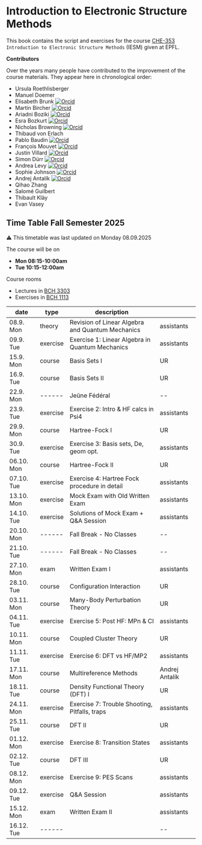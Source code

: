 Introduction to Electronic Structure Methods
==============================================

This book contains the script and exercises for the course [CHE-353](https://edu.epfl.ch/coursebook/en/introduction-to-electronic-structure-methods-CH-353)  `Introduction to Electronic Structure Methods` (IESM) given at EPFL. 

**Contributors**

Over the years many people have contributed to the improvement of the course materials. They appear here in chronological order:

* Ursula Roethlisberger
* Manuel Doemer 
* Elisabeth Brunk [![Orcid](./images/orcid.png)]( https://orcid.org/0000-0001-8578-8658) 
* Martin Bircher [![Orcid](./images/orcid.png)]( https://orcid.org/0000-0002-6905-3130)
* Ariadni Boziki [![Orcid](./images/orcid.png)]( https://orcid.org/0000-0002-2347-8993)
* Esra Bozkurt [![Orcid](./images/orcid.png)]( https://orcid.org/0000-0001-8492-1162)
* Nicholas Browning  [![Orcid](./images/orcid.png)]( https://orcid.org/0000-0002-7859-6495)
* Thibaud von Erlach 
* Pablo Baudin [![Orcid](./images/orcid.png)]( https://orcid.org/0000-0001-7233-645X)
* François Mouvet [![Orcid](./images/orcid.png)](https://orcid.org/0000-0002-0416-2598)
* Justin Villard [![Orcid](./images/orcid.png)]( https://orcid.org/0000-0003-4606-319X)
* Simon Dürr  [![Orcid](./images/orcid.png)]( https://orcid.org/0000-0002-4304-8106)
* Andrea Levy [![Orcid](./images/orcid.png)]( https://orcid.org/0000-0003-1255-859X)
* Sophie Johnson [![Orcid](./images/orcid.png)]( https://orcid.org/0000-0003-4207-4350)
* Andrej Antalík [![Orcid](./images/orcid.png)]( https://orcid.org/0000-0002-8422-8410)
* Qihao Zhang
* Salomé Guilbert
* Thibault Kläy
* Evan Vasey

## Time Table Fall Semester 2025
⚠️ This timetable was last updated on Monday 08.09.2025

The course will be on
* **Mon 08:15-10:00am**
* **Tue 10:15-12:00am**

Course rooms
* Lectures in [BCH 3303](https://plan.epfl.ch/?room==BCH%203303)
* Exercises in [BCH 1113](https://plan.epfl.ch/?room==BCH%201113)
  
| date            | type     | description                                               |               |
|-----------------|----------|-----------------------------------------------------------|---------------|
| 08.9. Mon       |  theory  | Revision of Linear Algebra and Quantum Mechanics          |   assistants  |
| 09.9. Tue       | exercise | Exercise 1: Linear Algebra in Quantum Mechanics           |   assistants  |
| 15.9. Mon       |  course  | Basis Sets I                                              |       UR      |
| 16.9. Tue       |  course  | Basis Sets II                                             |       UR      |
| 22.9. Mon       |  ------  | Jeûne Fédéral                                             |       --      |
| 23.9. Tue       | exercise | Exercise 2: Intro & HF calcs in Psi4                      |   assistants  |
| 29.9. Mon       |  course  | Hartree-Fock I                                            |       UR      |
| 30.9. Tue       | exercise | Exercise 3:  Basis sets, De, geom opt.                    |   assistants  |
| 06.10. Mon      |  course  | Hartree-Fock II                                           |       UR      |
| 07.10. Tue      | exercise | Exercise 4: Hartree Fock procedure in detail              |   assistants  |
| 13.10. Mon      | exercise | Mock Exam with Old Written Exam                           |   assistants  |
| 14.10. Tue      | exercise | Solutions of Mock Exam + Q&A Session                      |   assistants  |
| 20.10. Mon      |  ------  | Fall Break - No Classes                                   |       --      |
| 21.10. Tue      |  ------  | Fall Break - No Classes                                   |       --      |
| 27.10. Mon      |   exam   | Written Exam I                                            |   assistants  |
| 28.10. Tue      |  course  | Configuration Interaction                                 |       UR      |
| 03.11. Mon      |  course  | Many-Body Perturbation Theory                             |       UR      |
| 04.11. Tue      | exercise | Exercise 5: Post HF: MPn & CI                             |   assistants  |
| 10.11. Mon      |  course  | Coupled Cluster Theory                                    |       UR      |
| 11.11. Tue      | exercise | Exercise 6: DFT vs HF/MP2                                 |   assistants  |
| 17.11. Mon      |  course  | Multireference Methods                                    | Andrej Antalík|
| 18.11. Tue      |  course  | Density Functional Theory (DFT) I                         |       UR      |
| 24.11. Mon      | exercise | Exercise 7: Trouble Shooting, Pitfalls, traps             |   assistants  |
| 25.11. Tue      |  course  | DFT II                                                    |       UR      |
| 01.12. Mon      | exercise | Exercise 8: Transition States                             |   assistants  |
| 02.12. Tue      |  course  | DFT III                                                   |       UR      |
| 08.12. Mon      | exercise | Exercise 9: PES Scans                                     |   assistants  |
| 09.12. Tue      | exercise | Q&A Session                                               |   assistants  |
| 15.12. Mon      |   exam   | Written Exam II                                           |   assistants  |
| 16.12. Tue      |  ------  |                                                           |       --      |
